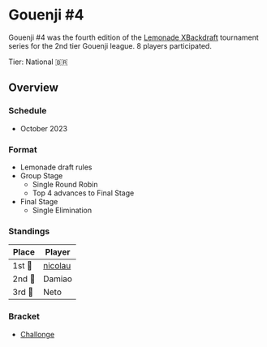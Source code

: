 # Gouenji #4

Gouenji #4 was the fourth edition of the [Lemonade XBackdraft](bdmain.md) tournament series for the 2nd tier Gouenji league. 
8 players participated.

Tier: National :brazil:

## Overview

### Schedule
- October 2023

### Format
- Lemonade draft rules
- Group Stage
    - Single Round Robin
    - Top 4 advances to Final Stage
- Final Stage
    - Single Elimination

### Standings

|Place|Player|
|-|-|
|1st :1st_place_medal:| [nicolau](../../players/brazilian/nicolau.md) |
|2nd :2nd_place_medal:| Damiao |
|3rd :3rd_place_medal:| Neto |

### Bracket
- [Challonge](https://challonge.com/XBD4G)